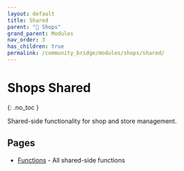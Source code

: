 ```yaml
---
layout: default
title: Shared
parent: "🛒 Shops"
grand_parent: Modules
nav_order: 3
has_children: true
permalink: /community_bridge/modules/shops/shared/
---
```


# Shops Shared
{: .no_toc }

Shared-side functionality for shop and store management.

## Pages

- [Functions](shared/functions.md) - All shared-side functions